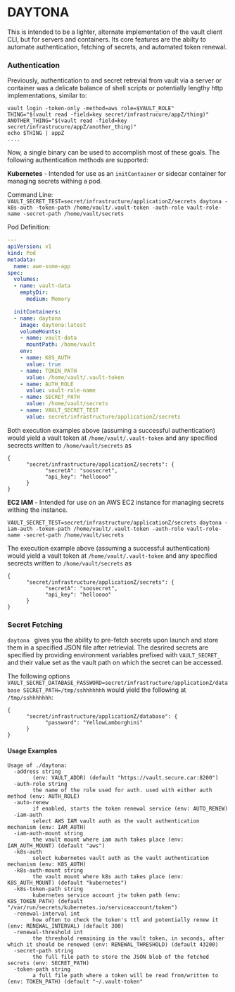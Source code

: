 # DAYTONA

This is intended to be a lighter, alternate implementation of the vault client CLI, but for servers and containers. Its core features are the abilty to automate authentication, fetching of secrets, and automated token renewal.

### Authentication

Previously, authentication to and secret retrevial from vault via a server or container was a delicate balance of shell scripts or potentially lengthy http implementations, similar to:

```
vault login -token-only -method=aws role=$VAULT_ROLE"
THING="$(vault read -field=key secret/infrastrucure/appZ/thing)"
ANOTHER_THING="$(vault read -field=key secret/infrastrucure/appZ/another_thing)"
echo $THING | appZ
....
```

Now, a single binary can be used to accomplish most of these goals. The following authentication methods are supported:

**Kubernetes** - Intended for use as an `initContainer` or sidecar container for managing secrets withing a pod.

Command Line: `VAULT_SECRET_TEST=secret/infrastructure/applicationZ/secrets daytona -k8s-auth -token-path /home/vault/.vault-token -auth-role vault-role-name -secret-path /home/vault/secrets`

Pod Definition:




```yaml
---
apiVersion: v1
kind: Pod
metadata:
  name: awe-some-app
spec:
  volumes:
  - name: vault-data
    emptyDir:
      medium: Memory

  initContainers:
  - name: daytona
    image: daytona:latest
    volumeMounts:
    - name: vault-data
      mountPath: /home/vault
    env:
    - name: K8S_AUTH
      value: true
    - name: TOKEN_PATH
      value: /home/vault/.vault-token
    - name: AUTH_ROLE
      value: vault-role-name
    - name: SECRET_PATH
      value: /home/vault/secrets
    - name: VAULT_SECRET_TEST
      value: secret/infrastructure/applicationZ/secrets
````

Both execution examples above (assuming a successful authentication) would yield a vault token at `/home/vault/.vault-token` and any specified secrects written to `/home/vault/secrets` as

```
{
      "secret/infrastructure/applicationZ/secrets": {
            "secretA": "soosecret",
            "api_key": "helloooo"
      }
}
```

**EC2 IAM** - Intended for use on an AWS EC2 instance for managing secrets withing the instance.

`VAULT_SECRET_TEST=secret/infrastructure/applicationZ/secrets daytona -iam-auth -token-path /home/vault/.vault-token -auth-role vault-role-name -secret-path /home/vault/secrets`

The execution example above (assuming a successful authentication) would yield a vault token at `/home/vault/.vault-token` and any specified secrects written to `/home/vault/secrets` as

```
{
      "secret/infrastructure/applicationZ/secrets": {
            "secretA": "soosecret",
            "api_key": "helloooo"
      }
}
```

### Secret Fetching

`daytona ` gives you the ability to pre-fetch secrets upon launch and store them in a specified JSON file after retrievial. The desrired secrets are specified by providing environment variables prefixed with `VAULT_SECRET_` and their value set as the vault path on which the secret can be accessed.

The following options `VAULT_SECRET_DATABASE_PASSWORD=secret/infrastructure/applicationZ/database SECRET_PATH=/tmp/sshhhhhhh` would yield the following at `/tmp/sshhhhhhh`:

```
{
      "secret/infrastructure/applicationZ/database": {
            "password": "YellowLamborghini"
      }
}
```

#### Usage Examples

```
Usage of ./daytona:
  -address string
        (env: VAULT_ADDR) (default "https://vault.secure.car:8200")
  -auth-role string
        the name of the role used for auth. used with either auth method (env: AUTH_ROLE)
  -auto-renew
        if enabled, starts the token renewal service (env: AUTO_RENEW)
  -iam-auth
        select AWS IAM vault auth as the vault authentication mechanism (env: IAM_AUTH)
  -iam-auth-mount string
        the vault mount where iam auth takes place (env: IAM_AUTH_MOUNT) (default "aws")
  -k8s-auth
        select kubernetes vault auth as the vault authentication mechanism (env: K8S_AUTH)
  -k8s-auth-mount string
        the vault mount where k8s auth takes place (env: K8S_AUTH_MOUNT) (default "kubernetes")
  -k8s-token-path string
        kubernetes service account jtw token path (env: K8S_TOKEN_PATH) (default "/var/run/secrets/kubernetes.io/serviceaccount/token")
  -renewal-interval int
        how often to check the token's ttl and potentially renew it (env: RENEWAL_INTERVAL) (default 300)
  -renewal-threshold int
        the threshold remaining in the vault token, in seconds, after which it should be renewed (env: RENEWAL_THRESHOLD) (default 43200)
  -secret-path string
        the full file path to store the JSON blob of the fetched secrets (env: SECRET_PATH)
  -token-path string
        a full file path where a token will be read from/written to (env: TOKEN_PATH) (default "~/.vault-token"
```

